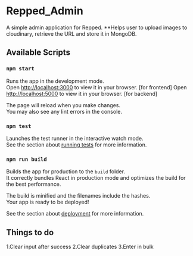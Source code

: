 # Repped_Admin

A simple admin application for Repped. 
**Helps user to upload images to cloudinary, retrieve the URL and store it in MongoDB.

## Available Scripts

### `npm start`

Runs the app in the development mode.\
Open [http://localhost:3000](http://localhost:3000) to view it in your browser. [for frontend]
Open [http://localhost:5000](http://localhost:5000) to view it in your browser. [for backend]

The page will reload when you make changes.\
You may also see any lint errors in the console.

### `npm test`

Launches the test runner in the interactive watch mode.\
See the section about [running tests](https://facebook.github.io/create-react-app/docs/running-tests) for more information.

### `npm run build`

Builds the app for production to the `build` folder.\
It correctly bundles React in production mode and optimizes the build for the best performance.

The build is minified and the filenames include the hashes.\
Your app is ready to be deployed!

See the section about [deployment](https://facebook.github.io/create-react-app/docs/deployment) for more information.

## Things to do
1.Clear input after success
2.Clear duplicates
3.Enter in bulk
